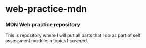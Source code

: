 # web-practice-mdn
### MDN Web practice repository
This is repository where I will put all parts that I do as part of self assessment module in topics I covered. 
